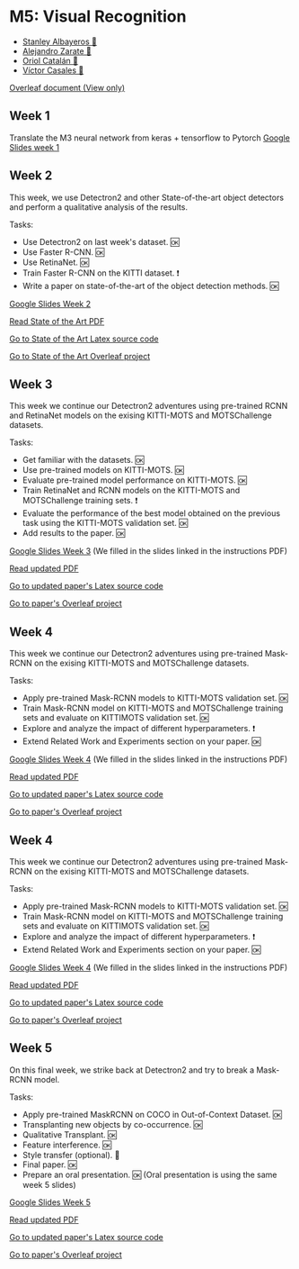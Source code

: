 # M5: Visual Recognition
- [Stanley Albayeros 📧](mailto:stanley.albayeros@gmail.com) 
- [Alejandro Zarate 📧](mailto:alejandro.zarate@e-campus.uab.cat)
- [Oriol Catalán 📧](mailto:oriol.catalan@e-campus.uab.cat) 
- [Víctor Casales 📧](mailto:victor.casales@e-campus.uab.cat)


[Overleaf document (View only) ](https://www.overleaf.com/read/nymwvqdydjxd "Overleaf document (View only) ")

## Week 1
Translate the M3 neural network from keras + tensorflow to Pytorch
[Google Slides week 1](https://docs.google.com/presentation/d/1JrFG0OSOV6nQf-6Ss4YSmOIoKTWkKJP4fEQG1KDi4Vk/edit?usp=sharing "Google Slides week 1")


## Week 2
This week, we use Detectron2 and other State-of-the-art object detectors and perform a qualitative analysis of the results.

Tasks:
- Use Detectron2 on last week's dataset. 🆗
- Use Faster R-CNN. 🆗
- Use RetinaNet. 🆗
- Train Faster R-CNN on the KITTI dataset. ❗
- Write a paper on state-of-the-art of the object detection methods. 🆗


[Google Slides Week 2](https://docs.google.com/presentation/d/1NfX-RdEkfT6hhm7tppC3edqGNjgpXcKk_4eDAcbMviU/edit?usp=sharing)

[Read State of the Art PDF](https://github.com/drkztan/MCV_M5_VR_G04/blob/main/week2/Paper/main.pdf)

[Go to State of the Art Latex source code](https://github.com/drkztan/MCV_M5_VR_G04/tree/main/week2/Paper)

[Go to State of the Art Overleaf project](https://www.overleaf.com/project/604d81350cf6b14c73c264c0)

## Week 3

This week we continue our Detectron2 adventures using pre-trained RCNN and RetinaNet models on the exising KITTI-MOTS and MOTSChallenge datasets.

Tasks:
- Get familiar with the datasets. 🆗
- Use pre-trained models on KITTI-MOTS. 🆗
- Evaluate pre-trained model performance on KITTI-MOTS. 🆗
- Train RetinaNet and RCNN models on the KITTI-MOTS and MOTSChallenge training sets. ❗
- Evaluate the performance of the best model obtained on the previous task using the KITTI-MOTS validation set. 🆗
- Add results to the paper. 🆗

[Google Slides Week 3](https://docs.google.com/presentation/d/1JKVbm9Tztlk-SESG7gn2FduVvTWEP960Zw-zi0LfaD4/edit?pli=1#slide=id.g7134b6a41c_0_0)
(We filled in the slides linked in the instructions PDF)

[Read updated PDF](https://github.com/drkztan/MCV_M5_VR_G04/blob/main/W3/Paper/main.pdf)

[Go to updated paper's Latex source code](https://github.com/drkztan/MCV_M5_VR_G04/tree/main/W3/Paper)

[Go to paper's Overleaf project](https://www.overleaf.com/project/604d81350cf6b14c73c264c0)

## Week 4

This week we continue our Detectron2 adventures using pre-trained Mask-RCNN on the exising KITTI-MOTS and MOTSChallenge datasets.

Tasks:
- Apply pre-trained Mask-RCNN models to KITTI-MOTS validation set. 🆗
- Train Mask-RCNN model on KITTI-MOTS and MOTSChallenge training sets and evaluate on KITTIMOTS validation set. 🆗
- Explore and analyze the impact of different hyperparameters. ❗
- Extend Related Work and Experiments section on your paper. 🆗

[Google Slides Week 4](https://docs.google.com/presentation/d/1M6MtlGSnmqRxuT2TkZ-Tu5YOu-TvQ4f1bfRBS3Je5NI/edit#slide=id.gc95a16a8e7_0_0)
(We filled in the slides linked in the instructions PDF)

[Read updated PDF](https://github.com/drkztan/MCV_M5_VR_G04/blob/main/W4/paper/main.pdf)

[Go to updated paper's Latex source code](https://github.com/drkztan/MCV_M5_VR_G04/tree/main/W4/Paper)

[Go to paper's Overleaf project](https://www.overleaf.com/project/604d81350cf6b14c73c264c0)

## Week 4

This week we continue our Detectron2 adventures using pre-trained Mask-RCNN on the exising KITTI-MOTS and MOTSChallenge datasets.

Tasks:
- Apply pre-trained Mask-RCNN models to KITTI-MOTS validation set. 🆗
- Train Mask-RCNN model on KITTI-MOTS and MOTSChallenge training sets and evaluate on KITTIMOTS validation set. 🆗
- Explore and analyze the impact of different hyperparameters. ❗
- Extend Related Work and Experiments section on your paper. 🆗

[Google Slides Week 4](https://docs.google.com/presentation/d/1M6MtlGSnmqRxuT2TkZ-Tu5YOu-TvQ4f1bfRBS3Je5NI/edit#slide=id.gc95a16a8e7_0_0)
(We filled in the slides linked in the instructions PDF)

[Read updated PDF](https://github.com/drkztan/MCV_M5_VR_G04/blob/main/W4/paper/main.pdf)

[Go to updated paper's Latex source code](https://github.com/drkztan/MCV_M5_VR_G04/tree/main/W4/Paper)

[Go to paper's Overleaf project](https://www.overleaf.com/project/604d81350cf6b14c73c264c0)

## Week 5

On this final week, we strike back at Detectron2 and try to break a Mask-RCNN model.

Tasks:
- Apply pre-trained MaskRCNN on COCO in Out-of-Context Dataset. 🆗
- Transplanting new objects by co-occurrence. 🆗
- Qualitative Transplant. 🆗
- Feature interference. 🆗
- Style transfer (optional). 🚫
- Final paper. 🆗
- Prepare an oral presentation. 🆗 (Oral presentation is using the same week 5 slides)

[Google Slides Week 5](https://docs.google.com/presentation/d/1gN8hfeMTsXEnIbEMWiaSaBhL4b8uqlnI06-Hf-BUaDs/edit?usp=sharing)

[Read updated PDF](https://github.com/drkztan/MCV_M5_VR_G04/blob/main/W5/paper/main.pdf)

[Go to updated paper's Latex source code](https://github.com/drkztan/MCV_M5_VR_G04/tree/main/W5/Paper)

[Go to paper's Overleaf project](https://www.overleaf.com/project/607c8c7a457eb75830df6863)
